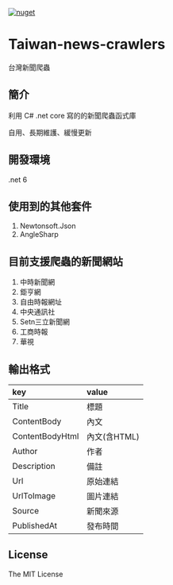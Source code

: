 [![nuget](https://img.shields.io/badge/nuget-Taiwan--ews--crawlers-blue)](https://www.nuget.org/packages/Taiwan-news-crawlers)

# Taiwan-news-crawlers
台灣新聞爬蟲

## 簡介

利用 C# .net core 寫的的新聞爬蟲函式庫 

自用、長期維護、緩慢更新


## 開發環境

.net 6

## 使用到的其他套件

1. Newtonsoft.Json
2. AngleSharp

## 目前支援爬蟲的新聞網站

1. 中時新聞網
2. 鉅亨網
3. 自由時報網址
4. 中央通訊社
5. Setn三立新聞網
6. 工商時報
7. 華視

## 輸出格式
| key | value |
| :--- | :--- |
| Title | 標題|
| ContentBody | 內文|
| ContentBodyHtml | 內文(含HTML) |
| Author | 作者 |
| Description | 備註 |
| Url | 原始連結 |
| UrlToImage | 圖片連結 |
| Source | 新聞來源 |
| PublishedAt | 發布時間 |

## License

The MIT License